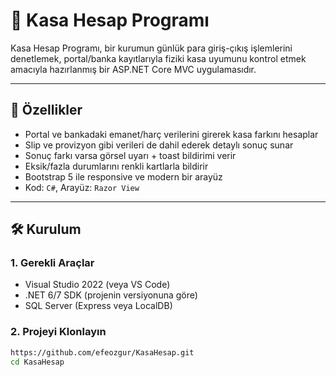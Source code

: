 # 💼 Kasa Hesap Programı

Kasa Hesap Programı, bir kurumun günlük para giriş-çıkış işlemlerini denetlemek, portal/banka kayıtlarıyla fiziki kasa uyumunu kontrol etmek amacıyla hazırlanmış bir ASP.NET Core MVC uygulamasıdır.

---

## 🚀 Özellikler

- Portal ve bankadaki emanet/harç verilerini girerek kasa farkını hesaplar
- Slip ve provizyon gibi verileri de dahil ederek detaylı sonuç sunar
- Sonuç farkı varsa görsel uyarı + toast bildirimi verir
- Eksik/fazla durumlarını renkli kartlarla bildirir
- Bootstrap 5 ile responsive ve modern bir arayüz
- Kod: `C#`, Arayüz: `Razor View`

---

## 🛠️ Kurulum

### 1. Gerekli Araçlar

- Visual Studio 2022 (veya VS Code)
- .NET 6/7 SDK (projenin versiyonuna göre)
- SQL Server (Express veya LocalDB)

### 2. Projeyi Klonlayın

```bash
https://github.com/efeozgur/KasaHesap.git
cd KasaHesap
